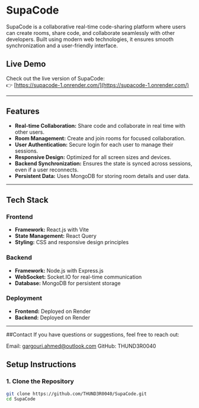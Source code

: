 # SupaCode

SupaCode is a collaborative real-time code-sharing platform where users can create rooms, share code, and collaborate seamlessly with other developers. Built using modern web technologies, it ensures smooth synchronization and a user-friendly interface.

## Live Demo
Check out the live version of SupaCode:  
👉 [https://supacode-1.onrender.com/](https://supacode-1.onrender.com/)

---

## Features
- **Real-time Collaboration:** Share code and collaborate in real time with other users.
- **Room Management:** Create and join rooms for focused collaboration.
- **User Authentication:** Secure login for each user to manage their sessions.
- **Responsive Design:** Optimized for all screen sizes and devices.
- **Backend Synchronization:** Ensures the state is synced across sessions, even if a user reconnects.
- **Persistent Data:** Uses MongoDB for storing room details and user data.

---

## Tech Stack

### Frontend
- **Framework:** React.js with Vite
- **State Management:** React Query
- **Styling:** CSS and responsive design principles

### Backend
- **Framework:** Node.js with Express.js
- **WebSocket:** Socket.IO for real-time communication
- **Database:** MongoDB for persistent storage

### Deployment
- **Frontend:** Deployed on Render
- **Backend:** Deployed on Render

---

##Contact
If you have questions or suggestions, feel free to reach out:

Email: gargouri.ahmed@outlook.com
GitHub: THUND3R0040

## Setup Instructions

### 1. Clone the Repository
```bash
git clone https://github.com/THUND3R0040/SupaCode.git
cd SupaCode

